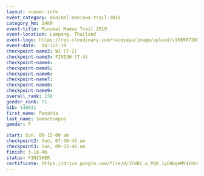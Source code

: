 ```yaml
---
layout: runner-info 
event_category: minimal-meniewa-trail-2019 
category_km: 14KM 
event-title: Minimal Maewa Trail 2019 
event-location: Lampang, Thailand 
event-logo: https://res.cloudinary.com/raceyaya/image/upload/v1569072805/logo/minimal-trail_ktnvsp.jpg 
event-date:  14-Jul-19 
checkpoint-name2: W1 (T-2) 
checkpoint-name3: FINISH (T-4) 
checkpoint-name4: 
checkpoint-name5: 
checkpoint-name6: 
checkpoint-name7: 
checkpoint-name8: 
checkpoint-name9: 
overall_rank: 158
gender_rank: 71
bib: 140031
first_name: Panatda
last_name: Saenchompoo
gender: F

start: Sun, 06-15-00 am
checkpoint2: Sun, 07-30-45 am
checkpoint3: Sun, 09-33-46 am
finish: 3-18-46
status: FINISHER
certificate: https://drive.google.com/file/d/1Fd8i_u_PQO_JyCHbgeMV4YdvO4tLDjvB/view?usp=sharing
---
```

